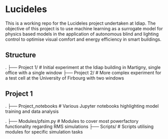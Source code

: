 # Lucideles

This is a working repo for the Lucideles project undertaken at Idiap. The objective of this project is to use machine learning as a surrogate model for physics based models in the application of autonomous blind and lighting control to optimise visual comfort and energy efficiency in smart buildings.

## Structure
 .
    ├── Project 1/         # Initial experiment at the Idiap building in Martigny, single office with a single window
    ├── Project 2/         # More complex experiment for a test cell at the University of Firbourg with two windows

## Project 1

.
    ├── Project_notebooks       # Various Jupyter notebooks highlighting model training and data analysis 


 .
    ├── Modules/pfsim.py         # Modules to cover most powerfactory functionality regarding RMS simulations
    ├── Scripts/                 # Scripts utilising modules for specific simulation tasks
